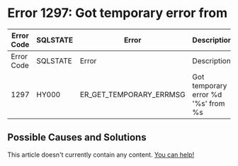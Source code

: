 
# Error 1297: Got temporary error from


| Error Code | SQLSTATE | Error | Description |
| --- | --- | --- | --- |
| Error Code | SQLSTATE | Error | Description |
| 1297 | HY000 | ER_GET_TEMPORARY_ERRMSG | Got temporary error %d '%s' from %s |




## Possible Causes and Solutions


This article doesn't currently contain any content. [You can help!](/kb/en/writing-and-editing-knowledge-base-articles/)

